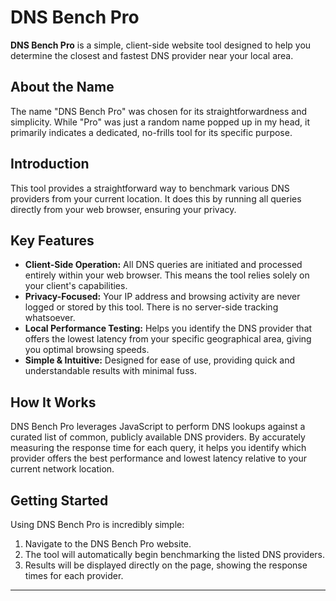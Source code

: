# DNS Bench Pro

**DNS Bench Pro** is a simple, client-side website tool designed to help you determine the closest and fastest DNS provider near your local area.

## About the Name

The name "DNS Bench Pro" was chosen for its straightforwardness and simplicity. While "Pro" was just a random name popped up in my head, it primarily indicates a dedicated, no-frills tool for its specific purpose.

## Introduction

This tool provides a straightforward way to benchmark various DNS providers from your current location. It does this by running all queries directly from your web browser, ensuring your privacy.

## Key Features

*   **Client-Side Operation:** All DNS queries are initiated and processed entirely within your web browser. This means the tool relies solely on your client's capabilities.
*   **Privacy-Focused:** Your IP address and browsing activity are never logged or stored by this tool. There is no server-side tracking whatsoever.
*   **Local Performance Testing:** Helps you identify the DNS provider that offers the lowest latency from your specific geographical area, giving you optimal browsing speeds.
*   **Simple & Intuitive:** Designed for ease of use, providing quick and understandable results with minimal fuss.

## How It Works

DNS Bench Pro leverages JavaScript to perform DNS lookups against a curated list of common, publicly available DNS providers. By accurately measuring the response time for each query, it helps you identify which provider offers the best performance and lowest latency relative to your current network location.

## Getting Started

Using DNS Bench Pro is incredibly simple:

1.  Navigate to the DNS Bench Pro website.
2.  The tool will automatically begin benchmarking the listed DNS providers.
3.  Results will be displayed directly on the page, showing the response times for each provider.

---
